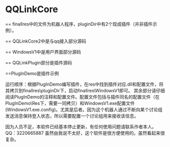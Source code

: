 # QQLinkCore

== finallres中的文件为机器人程序，pluginDir中有2个现成插件（并非插件示例）。

== QQLinkCore2中是与qq接入部分源码

== WindowsV1中是用户界面部分源码

== QQLinkPlugin部分是插件源码

==PlugInDemo是插件示例

运行顺序：根据PlugInDemo编写插件，在res中找到插件对应.dll和配置文件，将其拷贝到finallres\pluginDir下，启动finallres\WindowsV1即可。
其余部分请仔细阅读PlugInDemo的注释和配置文件。配置文件包括与插件同名的配置文件（在PlugInDemo\Res下，需要一同拷贝）和WindowsV1.exe配置文件(WindowsV1.exe.config)。尤其是后者。因为这个机器人通过不断向某个讨论组发送消息保持登入状态，所以需要配置一个讨论组用来接收该信息。

因为人员不足，本软件已经基本停止更新，有任何使用问题请联系作者本人。QQ：3220665887
虽然由我说不太好，这个软件是很方便使用的。虽然看起来很复杂。
